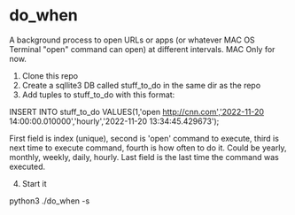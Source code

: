 # do_when
A background process to open URLs or apps (or whatever MAC OS Terminal "open" command can open) at different intervals. MAC Only for now.

1. Clone this repo
2. Create a sqllite3 DB called stuff_to_do in the same dir as the repo
3. Add tuples to stuff_to_do with this format: 

INSERT INTO stuff_to_do VALUES(1,'open http://cnn.com','2022-11-20 14:00:00.010000','hourly','2022-11-20 13:34:45.429673');

First field is index (unique), second is 'open' command to execute, third is next time to execute command, fourth is how often to do it. Could be yearly, monthly, weekly, daily, hourly. Last field is the last time the command was executed.

4. Start it

python3 ./do_when -s
